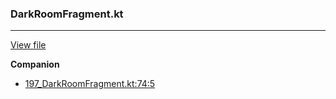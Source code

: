 ### DarkRoomFragment.kt
---
[View file](../../precision_analyzed/197_DarkRoomFragment.kt)

**Companion**

 - [197_DarkRoomFragment.kt:74:5](../../precision_analyzed/197_DarkRoomFragment.kt#L74)
